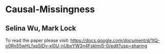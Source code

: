 # Causal-Missingness
## Selina Wu, Mark Lock

To read the paper please visit:
https://docs.google.com/document/d/1tQ-o0Rn55wHLfxp5IDy-xl0U-nUbxYW3n4Fsklmi5-0/edit?usp=sharing